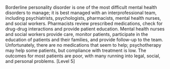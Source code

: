 Borderline personality disorder is one of the most difficult mental health disorders to manage; it is best managed with an interprofessional team, including psychiatrists, psychologists, pharmacists, mental health nurses, and social workers. Pharmacists review prescribed medications, check for drug-drug interactions and provide patient education. Mental health nurses and social workers provide care, monitor patients, participate in the education of patients and their families, and provide follow-up to the team. Unfortunately, there are no medications that seem to help; psychotherapy may help some patients, but compliance with treatment is low. The outcomes for most patients are poor, with many running into legal, social, and personal problems. [Level 5]